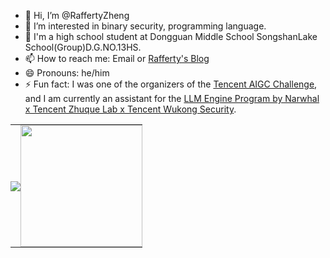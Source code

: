 - 👋 Hi, I’m @RaffertyZheng
- 👀 I’m interested in binary security, programming language.
- 🏫 I'm a high school student at Dongguan Middle School SongshanLake School(Group)D.G.NO.13HS.
- 📫 How to reach me: Email or [Rafferty's Blog](https://RaffertyZheng.github.io/)
- 😄 Pronouns: he/him
- ⚡ Fun fact: I was one of the organizers of the [Tencent AIGC Challenge](https://bbs.kanxue.com/thread-286577.htm), and I am currently an assistant for the [LLM Engine Program by Narwhal x Tencent Zhuque Lab x Tencent Wukong Security](https://securenexuslab.github.io/2025/07/16/LLM-engine-plan/).

<table style="border: none; border-collapse: collapse;">
  <tr>
    <td style="border: none; padding: 0;">
      <img src="https://github-readme-stats.vercel.app/api?username=RaffertyZheng&show_icons=true&theme=default" />
    </td>
    <td style="border: none; padding: 0;">
      <img height="195" src="https://github-readme-stats.vercel.app/api/top-langs/?username=RaffertyZheng&layout=compact&theme=default&hide=javascript,html,css,ejs" />
    </td>
  </tr>
</table>



